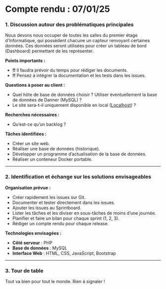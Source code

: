 # **Compte rendu** : 07/01/25

### 1. **Discussion autour des problématiques principales**

Nous devons nous occuper de toutes les salles du premier étage d’Informatique, qui possèdent chacune un capteur renvoyant certaines données. Ces données seront utilisées pour créer un tableau de bord (Dashboard) permettant de les représenter.

**Points importants :**

- **!!** Il faudra prévoir du temps pour rédiger les documents.
- **!!** Pensez à intégrer la documentation et les tests dans les issues.

**Questions à poser au client :**

- Quel hôte de base de données choisir ? Utiliser éventuellement la base de données de Danner (MySQL) ?
- Le site sera-t-il uniquement disponible en local ([Localhost](http://localhost/)) ?

**Recherches nécessaires :**

- Qu’est-ce qu’un backlog ?

**Tâches identifiées :**

- Créer un site web.
- Réaliser une base de données (historique).
- Développer un programme d’actualisation de la base de données.
- Réaliser un conteneur Docker portable.

---

### 2. **Identification et échange sur les solutions envisageables**

**Organisation prévue :**

- Créer rapidement les issues sur Git.
- Documenter et tester directement dans les issues.
- Ajouter les issues au Sprintboard.
- Lister les tâches et les diviser en sous-tâches de moins d’une journée.
- Planifier et faire un bilan pour chaque sprint (1, 2, 3).
- Rédiger un compte rendu pour chaque release.

**Technologies envisagées :**

- **Côté serveur** : PHP
- **Base de données** : MySQL
- **Interface Web** : HTML, CSS, JavaScript, Bootstrap

---

### 3. **Tour de table**

Tout va bien pour tout le monde. Rien à signaler !
